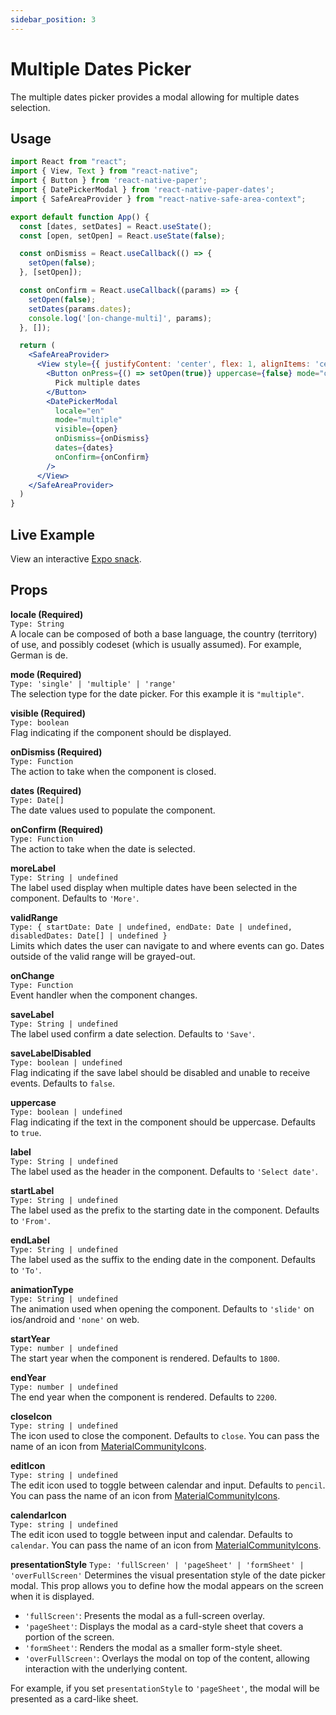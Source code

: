 ```yaml
---
sidebar_position: 3
---
```


# Multiple Dates Picker

The multiple dates picker provides a modal allowing for multiple dates selection.

## Usage

```jsx
import React from "react";
import { View, Text } from "react-native";
import { Button } from 'react-native-paper';
import { DatePickerModal } from 'react-native-paper-dates';
import { SafeAreaProvider } from "react-native-safe-area-context";

export default function App() {
  const [dates, setDates] = React.useState();
  const [open, setOpen] = React.useState(false);

  const onDismiss = React.useCallback(() => {
    setOpen(false);
  }, [setOpen]);

  const onConfirm = React.useCallback((params) => {
    setOpen(false);
    setDates(params.dates);
    console.log('[on-change-multi]', params);
  }, []);

  return (
    <SafeAreaProvider>
      <View style={{ justifyContent: 'center', flex: 1, alignItems: 'center' }}>
        <Button onPress={() => setOpen(true)} uppercase={false} mode="outlined">
          Pick multiple dates
        </Button>
        <DatePickerModal
          locale="en"
          mode="multiple"
          visible={open}
          onDismiss={onDismiss}
          dates={dates}
          onConfirm={onConfirm}
        />
      </View>
    </SafeAreaProvider>
  )
}
```

## Live Example

View an interactive [Expo snack](https://snack.expo.dev/@fitzwabs/react-native-paper-dates-multiple-picker).

## Props

**locale (Required)**  
`Type: String`  
A locale can be composed of both a base language, the country (territory) of use, and possibly codeset (which is usually assumed). For example, German is de.

**mode (Required)**  
`Type: 'single' | 'multiple' | 'range'`  
The selection type for the date picker. For this example it is `"multiple"`.

**visible (Required)**  
`Type: boolean`  
Flag indicating if the component should be displayed.

**onDismiss (Required)**  
`Type: Function`  
The action to take when the component is closed.

**dates (Required)**  
`Type: Date[]`  
The date values used to populate the component.

**onConfirm (Required)**  
`Type: Function`  
The action to take when the date is selected.

**moreLabel**  
`Type: String | undefined`  
The label used display when multiple dates have been selected in the component. Defaults to `'More'`.

**validRange**  
`Type: {
  startDate: Date | undefined,
  endDate: Date | undefined,
  disabledDates: Date[] | undefined
}`  
Limits which dates the user can navigate to and where events can go. Dates outside of the valid range will be grayed-out.

**onChange**  
`Type: Function`  
Event handler when the component changes.

**saveLabel**  
`Type: String | undefined`  
The label used confirm a date selection. Defaults to `'Save'`.

**saveLabelDisabled**  
`Type: boolean | undefined`  
Flag indicating if the save label should be disabled and unable to receive events. Defaults to `false`.

**uppercase**  
`Type: boolean | undefined`  
Flag indicating if the text in the component should be uppercase. Defaults to `true`.

**label**  
`Type: String | undefined`  
The label used as the header in the component. Defaults to `'Select date'`.

**startLabel**  
`Type: String | undefined`  
The label used as the prefix to the starting date in the component. Defaults to `'From'`.

**endLabel**  
`Type: String | undefined`  
The label used as the suffix to the ending date in the component. Defaults to `'To'`.

**animationType**  
`Type: String | undefined`  
The animation used when opening the component. Defaults to `'slide'` on ios/android and `'none'` on web.

**startYear**  
`Type: number | undefined`  
The start year when the component is rendered. Defaults to `1800`.

**endYear**  
`Type: number | undefined`  
The end year when the component is rendered. Defaults to `2200`.

**closeIcon**  
`Type: string | undefined`  
The icon used to close the component. Defaults to `close`. You can pass the name of an icon from [MaterialCommunityIcons](https://materialdesignicons.com/).

**editIcon**  
`Type: string | undefined`  
The edit icon used to toggle between calendar and input. Defaults to `pencil`. You can pass the name of an icon from [MaterialCommunityIcons](https://materialdesignicons.com/).

**calendarIcon**  
`Type: string | undefined`  
The edit icon used to toggle between input and calendar. Defaults to `calendar`. You can pass the name of an icon from [MaterialCommunityIcons](https://materialdesignicons.com/).

**presentationStyle**
`Type: 'fullScreen' | 'pageSheet' | 'formSheet' | 'overFullScreen'`
Determines the visual presentation style of the date picker modal. This prop allows you to define how the modal appears on the screen when it is displayed.

- `'fullScreen'`: Presents the modal as a full-screen overlay.
- `'pageSheet'`: Displays the modal as a card-style sheet that covers a portion of the screen.
- `'formSheet'`: Renders the modal as a smaller form-style sheet.
- `'overFullScreen'`: Overlays the modal on top of the content, allowing interaction with the underlying content.

For example, if you set `presentationStyle` to `'pageSheet'`, the modal will be presented as a card-like sheet.
